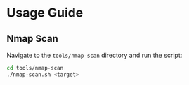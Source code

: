 # Usage Guide

## Nmap Scan
Navigate to the `tools/nmap-scan` directory and run the script:
```bash
cd tools/nmap-scan
./nmap-scan.sh <target>
